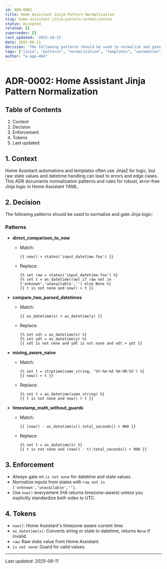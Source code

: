 ```yaml
---
id: ADR-0002
title: Home Assistant Jinja Pattern Normalization
slug: home-assistant-jinja-pattern-normalization
status: Accepted
related: []
supersedes: []
last_updated: '2025-10-15'
date: 2025-09-11
decision: 'The following patterns should be used to normalize and gate Jinja logic:'
tags: ["jinja", "patterns", "normalization", "templates", "automation", "adr", "error-handling", "datetime", "state", "comparison"]
author: "e-app-404"
---
```



# ADR-0002: Home Assistant Jinja Pattern Normalization

## Table of Contents
1. Context
2. Decision
3. Enforcement
4. Tokens
5. Last updated

## 1. Context
Home Assistant automations and templates often use Jinja2 for logic, but raw state values and datetime handling can lead to errors and edge cases. This ADR documents normalization patterns and rules for robust, error-free Jinja logic in Home Assistant YAML.

## 2. Decision
The following patterns should be used to normalize and gate Jinja logic:

### Patterns
- **direct_comparison_to_now**
  - Match:
    ```jinja
    {{ now() > states('input_datetime.foo') }}
    ```
  - Replace:
    ```jinja
    {% set raw = states('input_datetime.foo') %}
    {% set t = as_datetime(raw) if raw not in ['unknown','unavailable',''] else None %}
    {{ t is not none and now() > t }}
    ```

- **compare_two_parsed_datetimes**
  - Match:
    ```jinja
    {{ as_datetime(x) > as_datetime(y) }}
    ```
  - Replace:
    ```jinja
    {% set xdt = as_datetime(x) %}
    {% set ydt = as_datetime(y) %}
    {{ xdt is not none and ydt is not none and xdt > ydt }}
    ```

- **mixing_aware_naive**
  - Match:
    ```jinja
    {% set t = strptime(some_string, '%Y-%m-%d %H:%M:%S') %}
    {{ now() > t }}
    ```
  - Replace:
    ```jinja
    {% set t = as_datetime(some_string) %}
    {{ t is not none and now() > t }}
    ```

- **timestamp_math_without_guards**
  - Match:
    ```jinja
    {{ (now() - as_datetime(x)).total_seconds() > 900 }}
    ```
  - Replace:
    ```jinja
    {% set t = as_datetime(x) %}
    {{ t is not none and (now() - t).total_seconds() > 900 }}
    ```

## 3. Enforcement
- Always gate on `is not none` for datetime and state values.
- Normalize inputs from states with `raw not in ['unknown','unavailable','']`.
- Use `now()` everywhere (HA returns timezone-aware) unless you explicitly standardize both sides to UTC.

## 4. Tokens
- `now()`: Home Assistant's timezone-aware current time.
- `as_datetime(x)`: Converts string or state to datetime, returns `None` if invalid.
- `raw`: Raw state value from Home Assistant.
- `is not none`: Guard for valid values.

---
_Last updated: 2025-09-11_

<!-- TOKEN_BLOCK: ADR-0002 | jinja | patterns | normalization -->
